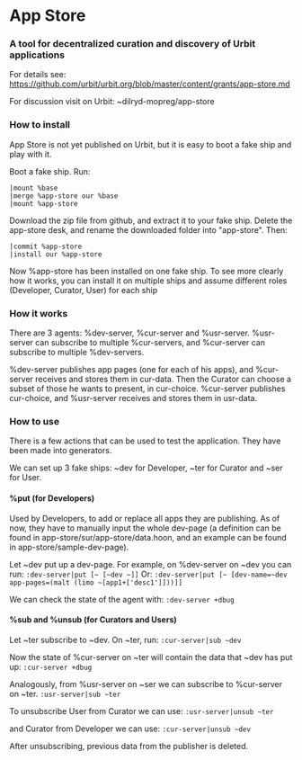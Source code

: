 # App Store

### A tool for decentralized curation and discovery of Urbit applications

For details see:
https://github.com/urbit/urbit.org/blob/master/content/grants/app-store.md

For discussion visit on Urbit:
~dilryd-mopreg/app-store

### How to install
App Store is not yet published on Urbit, but it is easy to boot a fake ship and play with it.

Boot a fake ship. Run:
```
|mount %base
|merge %app-store our %base
|mount %app-store
```
Download the zip file from github, and extract it to your fake ship. Delete the app-store desk, and rename the downloaded folder into "app-store". Then:
```
|commit %app-store
|install our %app-store
```
Now %app-store has been installed on one fake ship. To see more clearly how it works, you can install it on multiple ships and assume different roles (Developer, Curator, User) for each ship

### How it works

There are 3 agents: %dev-server, %cur-server and %usr-server. %usr-server can subscribe to multiple %cur-servers, and %cur-server can subscribe to multiple %dev-servers.

%dev-server publishes app pages (one for each of his apps), and %cur-server receives and stores them in cur-data. Then the Curator can choose a subset of those he wants to present, in cur-choice. %cur-server publishes cur-choice, and %usr-server receives and stores them in usr-data. 

### How to use

There is a few actions that can be used to test the application. They have been made into generators.

We can set up 3 fake ships: ~dev for Developer, ~ter for Curator and ~ser for User.

#### %put (for Developers)

Used by Developers, to add or replace all apps they are publishing. As of now, they have to manually input the whole dev-page (a definition can be found in app-store/sur/app-store/data.hoon, and an example can be found in app-store/sample-dev-page).

Let ~dev put up a dev-page. For example, on %dev-server on ~dev you can run:
`:dev-server|put [~ [~dev ~]]`
Or:
`:dev-server|put [~ [dev-name=~dev app-pages=(malt (limo ~[app1+['desc1']]))]]`

We can check the state of the agent with:
`:dev-server +dbug`

#### %sub and %unsub (for Curators and Users)

Let ~ter subscribe to ~dev. On ~ter, run:
`:cur-server|sub ~dev`

Now the state of %cur-server on ~ter will contain the data that ~dev has put up:
`:cur-server +dbug`

Analogously, from %usr-server on ~ser we can subscribe to %cur-server on ~ter.
`:usr-server|sub ~ter`

To unsubscribe User from Curator we can use:
`:usr-server|unsub ~ter` 

and Curator from Developer we can use:
 `:cur-server|unsub ~dev`

After unsubscribing, previous data from the publisher is deleted.
